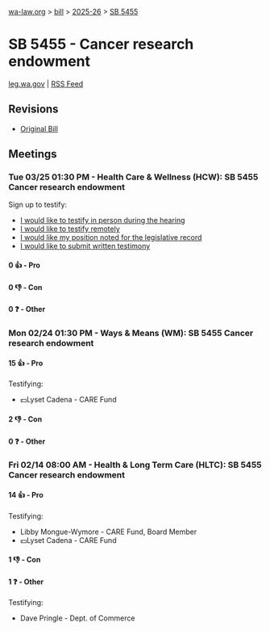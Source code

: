 [wa-law.org](/) > [bill](/bill/) > [2025-26](/bill/2025-26/) > [SB 5455](/bill/2025-26/sb/5455/)

# SB 5455 - Cancer research endowment
[leg.wa.gov](https://app.leg.wa.gov/billsummary?BillNumber=5455&Year=2025&Initiative=false) | [RSS Feed](./rss.xml)

## Revisions
* [Original Bill](1/)

## Meetings
### Tue 03/25 01:30 PM - Health Care & Wellness (HCW): SB 5455 Cancer research endowment
Sign up to testify:
* [I would like to testify in person during the hearing](https://app.leg.wa.gov/csi/Testifier/Add?chamber=House&mId=33118&aId=166049&caId=26723&tId=1)
* [I would like to testify remotely](https://app.leg.wa.gov/csi/Testifier/Add?chamber=House&mId=33118&aId=166049&caId=26723&tId=2)
* [I would like my position noted for the legislative record](https://app.leg.wa.gov/csi/Testifier/Add?chamber=House&mId=33118&aId=166049&caId=26723&tId=3)
* [I would like to submit written testimony](https://app.leg.wa.gov/csi/Testifier/Add?chamber=House&mId=33118&aId=166049&caId=26723&tId=4)

#### 0 👍 - Pro

#### 0 👎 - Con

#### 0 ❓ - Other

### Mon 02/24 01:30 PM - Ways & Means (WM): SB 5455 Cancer research endowment
#### 15 👍 - Pro
Testifying:
* 💵Lyset Cadena - CARE Fund

#### 2 👎 - Con

#### 0 ❓ - Other

### Fri 02/14 08:00 AM - Health & Long Term Care (HLTC): SB 5455 Cancer research endowment
#### 14 👍 - Pro
Testifying:
* Libby Mongue-Wymore - CARE Fund, Board Member
* 💵Lyset Cadena - CARE Fund

#### 1 👎 - Con

#### 1 ❓ - Other
Testifying:
* Dave Pringle - Dept. of Commerce
